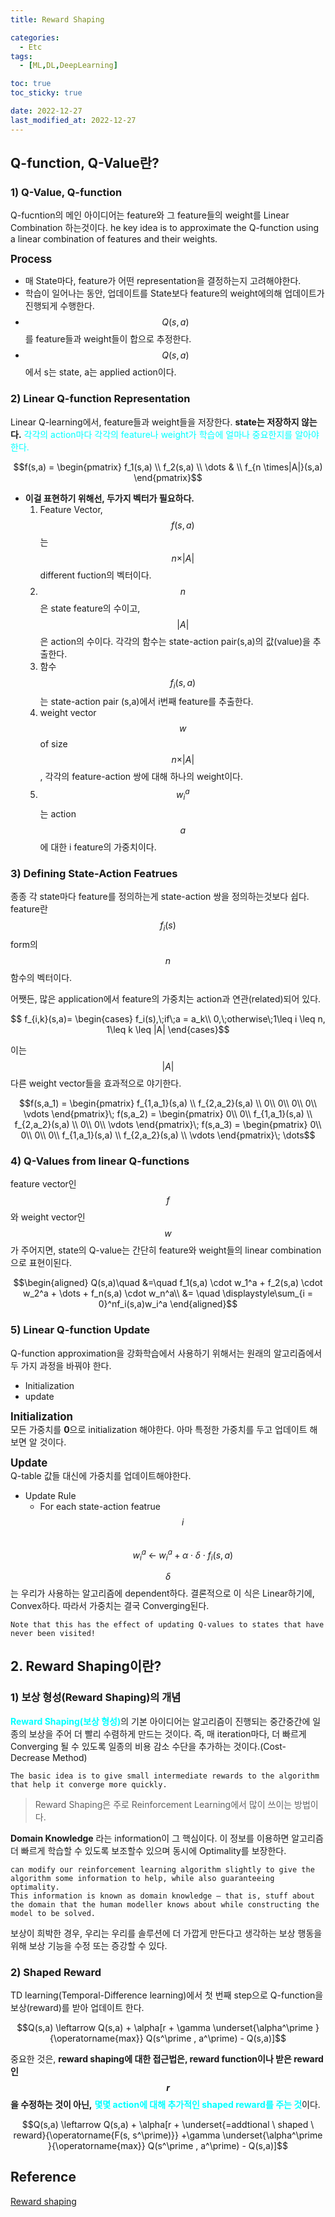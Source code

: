 ```yaml
---
title: Reward Shaping

categories: 
  - Etc
tags:
  - [ML,DL,DeepLearning]

toc: true
toc_sticky: true

date: 2022-12-27
last_modified_at: 2022-12-27 
---
```

## Q-function, Q-Value란?

### 1) Q-Value, Q-function
Q-fucntion의 메인 아이디어는 feature와 그 feature들의 weight를 Linear Combination 하는것이다.
he key idea is to approximate the Q-function using a linear combination of features and their weights.

<span style = "font-size:120%">**Process**</span>  
- 매 State마다, feature가 어떤 representation을 결정하는지 고려해야한다.
- 학습이 일어나는 동안, 업데이트를 State보다 feature의 weight에의해 업데이트가 진행되게 수행한다.
- $$Q(s,a)$$를 feature들과 weight들이 합으로 추정한다. 
- $$Q(s,a)$$에서 s는 state, a는 applied action이다.

### 2) Linear Q-function Representation 
Linear Q-learning에서, feature들과 weight들을 저장한다. **state는 저장하지 않는다.** <span style = "color:aqua">각각의 action마다
각각의 feature나 weight가 학습에 얼마나 중요한지를 알아야 한다.</span>

<center>$$f(s,a) =
\begin{pmatrix}
f_1(s,a) \\
f_2(s,a) \\
\dots  & \\
f_{n \times|A|}(s,a) 
\end{pmatrix}$$</center>

- **이걸 표현하기 위해선, 두가지 벡터가 필요하다.**  
  1) Feature Vector, $$f(s,a)$$는 $$n \times \vert A \vert$$ different fuction의 벡터이다.   
  2) $$n$$은 state feature의 수이고, $$\vert A \vert$$은 action의 수이다. 각각의 함수는 state-action pair(s,a)의 값(value)을 추출한다.  
  3) 함수 $$f_i(s,a)$$는 state-action pair (s,a)에서 i번째 feature를 추출한다.    
  4) weight vector $$w$$ of size $$n \times \vert A \vert$$, 각각의 feature-action 쌍에 대해 하나의 weight이다.  
  5) $$w_i^a$$는 action $$a$$에 대한 i feature의 가중치이다.  

### 3) Defining State-Action Featrues
종종 각 state마다 feature를 정의하는게 state-action 쌍을 정의하는것보다 쉽다. feature란 $$f_i(s)$$form의 $$n$$함수의 벡터이다.

어쨋든, 많은 application에서 feature의 가중치는 action과 연관(related)되어 있다.

<center>$$ f_{i,k}(s,a)=
\begin{cases}
f_i(s),\;if\;a = a_k\\
0,\;otherwise\;1\leq i \leq n, 1\leq k \leq |A|
\end{cases}$$</center>


이는 $$\vert A \vert$$ 다른 weight vector들을 효과적으로 야기한다.  
<center>$$f(s,a_1) =
\begin{pmatrix}
f_{1,a_1}(s,a) \\
f_{2,a_2}(s,a) \\
0\\
0\\
0\\
0\\
\vdots
\end{pmatrix}\; f(s,a_2) =
\begin{pmatrix}
0\\
0\\
f_{1,a_1}(s,a) \\
f_{2,a_2}(s,a) \\
0\\
0\\
\vdots
\end{pmatrix}\;  f(s,a_3) =
\begin{pmatrix}
0\\
0\\
0\\
0\\
f_{1,a_1}(s,a) \\
f_{2,a_2}(s,a) \\
\vdots
\end{pmatrix}\; \dots$$</center>

### 4) Q-Values from linear Q-functions
feature vector인 $$f$$와 weight vector인 $$w$$가 주어지면, state의 Q-value는 간단히 feature와 weight들의 linear combination으로 표현이된다.  
<center>
$$\begin{aligned} 
Q(s,a)\quad &=\quad f_1(s,a) \cdot w_1^a + f_2(s,a) \cdot w_2^a + \dots + f_n(s,a) \cdot w_n^a\\  
&= \quad  \displaystyle\sum_{i = 0}^nf_i(s,a)w_i^a
\end{aligned}$$</center>  

### 5) Linear Q-function Update  
Q-function approximation을 강화학습에서 사용하기 위해서는 원래의 알고리즘에서 두 가지 과정을 바꿔야 한다.

- Initialization
- update

<span style = "font-size:120%">**Initialization**</span>  
모든 가중치를 **0**으로 initialization 해야한다. 아마 특정한 가중치를 두고 업데이트 해보면 알 것이다.

<span style = "font-size:120%">**Update**</span>  
Q-table 값들 대신에 가중치를 업데이트해야한다.
- Update Rule
  - For each state-action featrue $$i$$  
    $$w_i^a \; \leftarrow \; w_i^a + \alpha \cdot \delta \cdot f_i(s,a) $$

$$\delta$$는 우리가 사용하는 알고리즘에 dependent하다. 결론적으로 이 식은 Linear하기에, Convex하다.
따라서 가중치는 결국 Converging된다.

```
Note that this has the effect of updating Q-values to states that have never been visited!
```

## 2. Reward Shaping이란?

### 1) 보상 형성(Reward Shaping)의 개념
<span style = "color:aqua">**Reward Shaping(보상 형성)**</span>의 기본 아이디어는 알고리즘이 진행되는 중간중간에 일종의 보상을 주어 더 빨리 수렴하게 만드는 것이다.
즉, 매 iteration마다, 더 빠르게 Converging 될 수 있도록 일종의 비용 감소 수단을 추가하는 것이다.(Cost-Decrease Method)
```
The basic idea is to give small intermediate rewards to the algorithm that help it converge more quickly.
```

> Reward Shaping은 주로 Reinforcement Learning에서 많이 쓰이는 방법이다.

**Domain Knowledge** 라는 information이 그 핵심이다. 이 정보를 이용하면 알고리즘 더 빠르게 학습할 수 있도록 보조할수 있으며 동시에 Optimality를 보장한다.
```
can modify our reinforcement learning algorithm slightly to give the algorithm some information to help, while also guaranteeing optimality.
This information is known as domain knowledge — that is, stuff about the domain that the human modeller knows about while constructing the model to be solved.
```

보상이 희박한 경우, 우리는 우리를 솔루션에 더 가깝게 만든다고 생각하는 보상 행동을 위해 보상 기능을 수정 또는 증강할 수 있다.

### 2) Shaped Reward
TD learning(Temporal-Difference learning)에서 첫 번째 step으로 Q-function을 보상(reward)를 받아 업데이트 한다.  
<center>$$Q(s,a) \leftarrow Q(s,a) + \alpha[r + \gamma \underset{\alpha^\prime }{\operatorname{max}} Q(s^\prime , a^\prime) - Q(s,a)]$$</center>

중요한 것은, **reward shaping에 대한 접근법은, reward function이나 받은 reward 인 $$r$$을 수정하는 것이 아닌,** <span style = "color:aqua">**몇몇 action에 대해 추가적인 shaped reward를 주는 것**</span>이다.  
<span style = "font-size:120%"><center>$$Q(s,a) \leftarrow Q(s,a) + \alpha[r + \underset{=addtional \ shaped \ reward}{\operatorname{F(s, s^\prime)}} +\gamma \underset{\alpha^\prime }{\operatorname{max}} Q(s^\prime , a^\prime) - Q(s,a)]$$</center></span>


## Reference
[Reward shaping](https://gibberblot.github.io/rl-notes/single-agent/reward-shaping.html)


